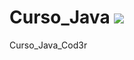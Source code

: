 # Curso_Java <img src="https://img.shields.io/badge/Java-ED8B00?style=for-the-badge&logo=java&logoColor=white"/>
 Curso_Java_Cod3r


